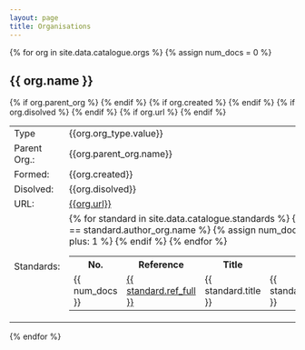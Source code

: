 ```yaml
---
layout: page
title: Organisations
---
```



{% for org in site.data.catalogue.orgs %}
{% assign num_docs = 0 %}
## {{ org.name }}

<table>
  <tr>
    <td>Type</td>
    <td>{{org.org_type.value}}</td>
  </tr>
  {% if org.parent_org %}
    <tr>
      <td>Parent Org.:</td>
      <td>{{org.parent_org.name}}</td>
    </tr>
  {% endif %}
  {% if org.created %}
    <tr>
      <td>Formed:</td>
      <td>{{org.created}}</td>
    </tr>
  {% endif %}
  {% if org.disolved %}
    <tr>
      <td>Disolved:</td>
      <td>{{org.disolved}}</td>
    </tr>
  {% endif %}
  {% if org.url %}
    <tr>
      <td>URL:</td>
      <td>
        <a href="{{org.url}}">{{org.url}}</a>
      </td>
    </tr>
  {% endif %}
  <tr>
    <td>Standards:</td>
    <td>
      <table>
        <tr><th>No.</th><th>Reference</th><th>Title</th><th>Status</th></tr>
        {% for standard in site.data.catalogue.standards %}
            {% if org.name == standard.author_org.name %}
              {% assign num_docs = num_docs | plus: 1 %}
              <tr>
                <td>{{ num_docs }}</td>
                <td><a href="{{ standard.permalink }}">{{ standard.ref_full }}</a></td><td>{{ standard.title }}</td>
                <td>{{ standard.status.value }}</td>
              </tr>
            {% endif %}
        {% endfor %}
      </table>
    </td>
  </tr>
</table>
{% endfor %}






